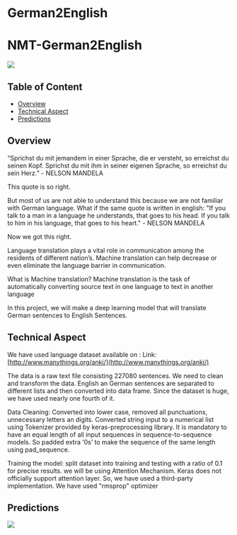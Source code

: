 # German2English

# NMT-German2English
![](https://i.imgur.com/fK8LE2y.jpg)

## Table of Content
  * [Overview](#overview)
  * [Technical Aspect](#technical-aspect)
  * [Predictions](#predictions)
 

## Overview
“Sprichst du mit jemandem in einer Sprache, die er versteht, so erreichst du seinen Kopf. Sprichst du mit ihm in seiner eigenen Sprache, so erreichst du sein Herz.” -  NELSON MANDELA

This quote is so right. 

But most of us are not able to understand this because we are not familiar with German language. What if the same quote is written in english:
"If you talk to a man in a language he understands, that goes to his head. If you talk to him in his language, that goes to his heart." -  NELSON MANDELA

Now we got this right. 

Language translation plays a vital role in communication among the residents of different nation’s.  Machine translation can help decrease or even eliminate the language barrier in communication.

What is Machine translation?
Machine translation is the task of automatically converting source text in one language to text in another language

In this project, we will make a deep learning model that will translate German sentences to English Sentences. 

## Technical Aspect
We have used language dataset available on :
Link: [http://www.manythings.org/anki/](http://www.manythings.org/anki/)

The data is a raw text file consisting 227080 sentences. We need to clean and transform the data. English an German sentences are separated to different lists and then converted into data frame. Since the dataset is huge, we have used nearly one fourth of it. 

Data Cleaning: Converted into lower case, removed all punctuations, unnecessary letters an digits. Converted string input to a numerical list using Tokenizer provided by keras-preprocessing library. It is mandatory to have an equal length of all input sequences in sequence-to-sequence models. So padded extra ‘0s’ to make the sequence of the same length using pad_sequence.

Training the model:  split dataset into training and testing with a ratio of 0.1 for precise results. 
we will be using Attention Mechanism. Keras does not officially support attention layer. So, we have used a third-party implementation. We have used "rmsprop" optimizer


## Predictions

![](https://i.imgur.com/vZXZwZt.png)
